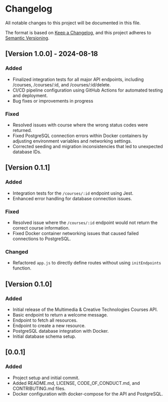 # Changelog

All notable changes to this project will be documented in this file.

The format is based on [Keep a Changelog](https://keepachangelog.com/en/1.0.0/), 
and this project adheres to [Semantic Versioning](https://semver.org/spec/v2.0.0.html).

## [Version 1.0.0] - 2024-08-18
### Added
- Finalized integration tests for all major API endpoints, including /courses, /courses/:id, and /courses/:id/delete.
- CI/CD pipeline configuration using GitHub Actions for automated testing and deployment.
- Bug fixes or improvements in progress

### Fixed
- Resolved issues with course where the wrong status codes were returned.
- Fixed PostgreSQL connection errors within Docker containers by adjusting environment variables and networking settings.
- Corrected seeding and migration inconsistencies that led to unexpected database IDs.


## [Version 0.1.1] 
### Added
- Integration tests for the `/courses/:id` endpoint using Jest.
- Enhanced error handling for database connection issues.

### Fixed
- Resolved issue where the `/courses/:id` endpoint would not return the correct course information.
- Fixed Docker container networking issues that caused failed connections to PostgreSQL.

### Changed
- Refactored `app.js` to directly define routes without using `initEndpoints` function.

## [Version 0.1.0] 
### Added
- Initial release of the Multimedia & Creative Technologies Courses API.
- Basic endpoint to return a welcome message.
- Endpoint to fetch all resources.
- Endpoint to create a new resource.
- PostgreSQL database integration with Docker.
- Initial database schema setup.

## [0.0.1] 
### Added
- Project setup and initial commit.
- Added README.md, LICENSE, CODE_OF_CONDUCT.md, and CONTRIBUTING.md files.
- Docker configuration with docker-compose for the API and PostgreSQL.
